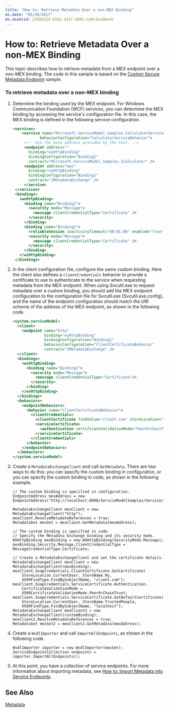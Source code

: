 ```yaml
---
title: "How to: Retrieve Metadata Over a non-MEX Binding"
ms.date: "03/30/2017"
ms.assetid: 2292e124-81b2-4317-b881-ce9c1ec66ecb
---
```

# How to: Retrieve Metadata Over a non-MEX Binding
This topic describes how to retrieve metadata from a MEX endpoint over a non-MEX binding. The code in this sample is based on the [Custom Secure Metadata Endpoint](../../../../docs/framework/wcf/samples/custom-secure-metadata-endpoint.md) sample.  
  
### To retrieve metadata over a non-MEX binding  
  
1. Determine the binding used by the MEX endpoint. For Windows Communication Foundation (WCF) services, you can determine the MEX binding by accessing the service's configuration file. In this case, the MEX binding is defined in the following service configuration.  
  
   ```xml  
   <services>  
       <service name="Microsoft.ServiceModel.Samples.CalculatorService"  
               behaviorConfiguration="CalculatorServiceBehavior">  
        <!-- Use the base address provided by the host. -->  
        <endpoint address=""  
          binding="wsHttpBinding"  
          bindingConfiguration="Binding2"  
          contract="Microsoft.ServiceModel.Samples.ICalculator" />  
        <endpoint address="mex"  
          binding="wsHttpBinding"  
          bindingConfiguration="Binding1"  
          contract="IMetadataExchange" />  
        </service>  
    </services>  
    <bindings>  
      <wsHttpBinding>  
        <binding name="Binding1">  
          <security mode="Message">  
            <message clientCredentialType="Certificate" />  
          </security>  
        </binding>  
        <binding name="Binding2">  
          <reliableSession inactivityTimeout="00:01:00" enabled="true" />  
          <security mode="Message">  
            <message clientCredentialType="Certificate" />  
          </security>  
        </binding>  
      </wsHttpBinding>  
    </bindings>  
   ```  
  
2. In the client configuration file, configure the same custom binding. Here the client also defines a `clientCredentials` behavior to provide a certificate to use to authenticate to the service when requesting metadata from the MEX endpoint. When using Svcutil.exe to request metadata over a custom binding, you should add the MEX endpoint configuration to the configuration file for Svcutil.exe (Svcutil.exe.config), and the name of the endpoint configuration should match the URI scheme of the address of the MEX endpoint, as shown in the following code.  
  
   ```xml  
   <system.serviceModel>  
     <client>  
       <endpoint name="http"  
                 binding="wsHttpBinding"  
                 bindingConfiguration="Binding1"  
                 behaviorConfiguration="ClientCertificateBehavior"  
                 contract="IMetadataExchange" />  
     </client>  
     <bindings>  
       <wsHttpBinding>  
         <binding name="Binding1">  
           <security mode="Message">  
             <message clientCredentialType="Certificate"/>  
           </security>  
         </binding>  
       </wsHttpBinding>  
     </bindings>  
     <behaviors>  
       <endpointBehaviors>  
         <behavior name="ClientCertificateBehavior">  
           <clientCredentials>  
             <clientCertificate findValue="client.com" storeLocation="CurrentUser" storeName="My" x509FindType="FindBySubjectName" />  
             <serviceCertificate>  
               <authentication certificateValidationMode="PeerOrChainTrust" />  
             </serviceCertificate>  
           </clientCredentials>  
         </behavior>  
       </endpointBehaviors>  
     </behaviors>    
   </system.serviceModel>  
   ```  
  
3. Create a `MetadataExchangeClient` and call `GetMetadata`. There are two ways to do this: you can specify the custom binding in configuration, or you can specify the custom binding in code, as shown in the following example.  
  
   ```  
   // The custom binding is specified in configuration.  
   EndpointAddress mexAddress = new EndpointAddress("http://localhost:8000/ServiceModelSamples/Service/mex");  
  
   MetadataExchangeClient mexClient = new MetadataExchangeClient("http");  
   mexClient.ResolveMetadataReferences = true;  
   MetadataSet mexSet = mexClient.GetMetadata(mexAddress);  
  
   // The custom binding is specified in code.  
   // Specify the Metadata Exchange binding and its security mode.  
   WSHttpBinding mexBinding = new WSHttpBinding(SecurityMode.Message);  
   mexBinding.Security.Message.ClientCredentialType = MessageCredentialType.Certificate;  
  
   // Create a MetadataExchangeClient and set the certificate details.  
   MetadataExchangeClient mexClient = new MetadataExchangeClient(mexBinding);  
   mexClient.SoapCredentials.ClientCertificate.SetCertificate(  
       StoreLocation.CurrentUser, StoreName.My,  
       X509FindType.FindBySubjectName, "client.com");  
   mexClient.SoapCredentials.ServiceCertificate.Authentication.  
       CertificateValidationMode =  
       X509CertificateValidationMode.PeerOrChainTrust;  
   mexClient.SoapCredentials.ServiceCertificate.SetDefaultCertificate(  
       StoreLocation.CurrentUser, StoreName.TrustedPeople,  
       X509FindType.FindBySubjectName, "localhost");  
   MetadataExchangeClient mexClient2 = new MetadataExchangeClient(customBinding);  
   mexClient2.ResolveMetadataReferences = true;  
   MetadataSet mexSet2 = mexClient2.GetMetadata(mexAddress);  
   ```  
  
4. Create a `WsdlImporter` and call `ImportAllEndpoints`, as shown in the following code.  
  
   ```  
   WsdlImporter importer = new WsdlImporter(mexSet);  
   ServiceEndpointCollection endpoints = importer.ImportAllEndpoints();  
   ```  
  
5. At this point, you have a collection of service endpoints. For more information about importing metadata, see [How to: Import Metadata into Service Endpoints](../../../../docs/framework/wcf/feature-details/how-to-import-metadata-into-service-endpoints.md).  
  
## See Also  
 [Metadata](../../../../docs/framework/wcf/feature-details/metadata.md)
